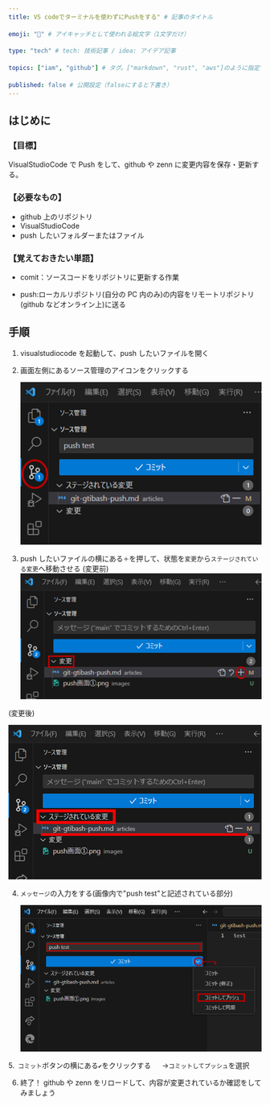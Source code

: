 ```yaml
---
title: VS codeでターミナルを使わずにPushをする" # 記事のタイトル

emoji: "🔰" # アイキャッチとして使われる絵文字（1文字だけ）

type: "tech" # tech: 技術記事 / idea: アイデア記事

topics: ["iam", "github"] # タグ。["markdown", "rust", "aws"]のように指定する

published: false # 公開設定（falseにすると下書き）
---
```


## はじめに

### 【目標】

VisualStudioCode で Push をして、github や zenn に変更内容を保存・更新する。

### 【必要なもの】

- github 上のリポジトリ
- VisualStudioCode
- push したいフォルダーまたはファイル

### 【覚えておきたい単語】

- comit：ソースコードをリポジトリに更新する作業

- push:ローカルリポジトリ(自分の PC 内のみ)の内容をリモートリポジトリ(github などオンライン上)に送る

## 手順

1. visualstudiocode を起動して、push したいファイルを開く

2. 画面左側にあるソース管理のアイコンをクリックする

   ![push画面を表示する](../images/kanrigamen.png)

3. push したいファイルの横にある`＋`を押して、状態を`変更`から`ステージされている変更`へ移動させる
   (変更前)
   ![変更前](../images/tuika_befor.png)

(変更後)

![変更後](../images/tuila_after.png)

4. `メッセージ`の入力をする(画像内で"push test"と記述されている部分)

   ![pushをする](../images/push.png)

5.` コミット`ボタンの横にある`✔`をクリックする
　 →`コミットしてプッシュ`を選択

6. 終了！
   github や zenn をリロードして、内容が変更されているか確認をしてみましょう
